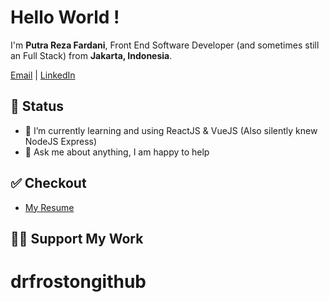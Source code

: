 <h1>
  Hello World !
</h1>

<p>I'm <b>Putra Reza Fardani</b>, Front End Software Developer (and sometimes still an Full Stack) from <b>Jakarta, Indonesia</b>. </p>

[Email](business.putrarezafardani@gmail.com) | [LinkedIn](https://www.linkedin.com/in/putra-reza-f-3b226253/)

<!-- About you -->

## 📃 Status

- 🌱 I’m currently learning and using ReactJS & VueJS (Also silently knew NodeJS Express)
- 💬 Ask me about anything, I am happy to help

## ✅ Checkout

- [My Resume](https://www.dropbox.com/s/qqnelscq9zbquvm/PRF%20Dev%20Resume.pdf?dl=0)

## 🙋‍♂️ Support My Work

# drfrostongithub
